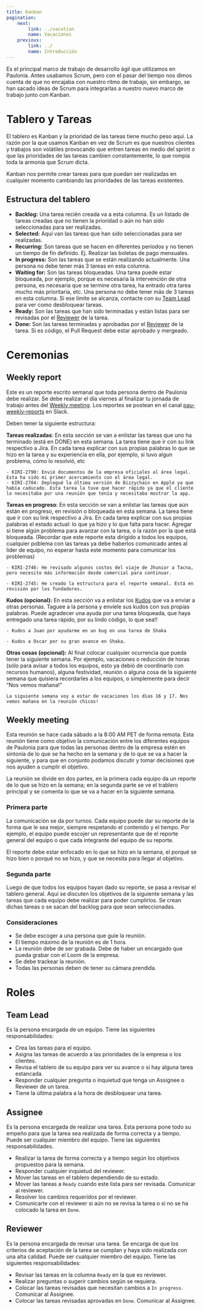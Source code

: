 ```yaml
---
title: Kanban
pagination:
    next:
        link: ../vacation
        name: Vacaciones
    previous:
        link: ../
        name: Introducción
---
```


Es el principal marco de trabajo de desarrollo ágil que utilizamos en Paulonia. Antes usabamos Scrum, pero con el pasar del tiempo nos dimos cuenta de que no encajaba con nuestro ritmo de trabajo, sin embargo, se han sacado ideas de Scrum para integrarlas a nuestro nuevo marco de trabajo junto con Kanban.

# Tablero y Tareas

El tablero es Kanban y la prioridad de las tareas tiene mucho peso aquí. La razón por la que usamos Kanban en vez de Scrum es que nuestros clientes y trabajos son volátiles provocando que entren tareas en medio del sprint o que las prioridades de las tareas cambien constantemente, lo que rompía toda la armonía que Scrum dicta.

Kanban nos permite crear tareas para que puedan ser realizadas en cualquier momento cambiando las prioridades de las tareas existentes.

## Estructura del tablero

- **Backlog:** Una tarea recién creada va a esta columna. Es un listado de tareas creadas que no tienen la prioridad o aún no han sido seleccionadas para ser realizadas.
- **Selected:** Aquí van las tareas que han sido seleccionadas para ser realizadas.
- **Recurring:** Son tareas que se hacen en diferentes periodos y no tienen un tiempo de fin definido. Ej. Realizar las boletas de pago mensuales.
- **In progress:** Son las tareas que se están realizando actualmente. Una persona no debe tener más 3 tareas en esta columna.
- **Waiting for:** Son las tareas bloqueadas. Una tarea puede estar bloqueada, por ejemplo, porque es necesaria la intervención de otra persona, es necesaria que se termine otra tarea, ha entrado otra tarea mucho más prioritaria, etc. Una persona no debe tener más de 3 tareas en esta columna. Si ese límite se alcanza, contacte con su [Team Lead](#team-lead) para ver como desbloquear tareas.
- **Ready:** Son las tareas que han sido terminadas y están listas para ser revisadas por el [Reviewer](#reviewer) de la tarea.
- **Done:** Son las tareas terminadas y aprobadas por el [Reviewer](#reviewer) de la tarea. Si es código, el Pull Request debe estar aprobado y mergeado.

# Ceremonias

## Weekly report

Este es un reporte escrito semanal que toda persona dentro de Paulonia debe realizar. Se debe realizar el día viernes al finalizar tu jornada de trabajo antes del [Weekly meeting](weekly-meeting). Los reportes se postean en el canal [pau-weekly-reports](https://paulonia.slack.com/archives/C04Q85ARNKW) en Slack.

Deben tener la siguiente estructura:

**Tareas realizadas**: En esta sección se van a enlistar las tareas que uno ha terminado (está en DONE) en esta semana. La tarea tiene que ir con su link respectivo a Jira. En cada tarea explicar con sus propias palabras lo que se hizo en la tarea y su experiencia en ella, por ejemplo, si tuvo algun problema, cómo lo resolvió, etc

```
- KIRI-2790: Envié documentos de la empresa oficiales al área legal. Esta ha sido mi primer acercamiento con el área legal.
- KIRI-2784: Deplegué la última versión de Bizzychain en Apple ya que había caducado. Esta tarea la tuve que hacer rápido ya que el cliente lo necesitaba por una reunión que tenía y necesitaba mostrar la app.
```

**Tareas en progreso**: En esta sección se van a enlistar las tareas que aún están en progreso, en revisión o bloqueada en esta semana. La tarea tiene que ir con su link respectivo a Jira. En cada tarea explicar con sus propias palabras el estado actual: lo que ya hizo y lo que falta para hacer. Agregar si tiene algún problema para avanzar con la tarea, o la razón por la que está bloqueada.
(Recordar que este reporte esta dirigido a todos los equipos, cualquier poblema con las tareas ya debe haberlos comunicado antes al lider de equipo, no esperar hasta este momento para comunicar los problemas)

```
- KIRI-2746: He revisado algunos costos del viaje de Jhunior a Tacna, pero necesito más información desde comercial para continuar.

- KIRI-2745: He creado la estructura para el reporte semanal. Está en revisión por los fundadores.
```

**Kudos (opcional):** En esta sección va a enlistar los [Kudos](https://www.collinsdictionary.com/es/diccionario/ingles/kudos) que va a enviar a otras personas. Taguee a la persona y envíele sus kudos con sus propias palabras. Puede agradecer una ayuda por una tarea bloqueada, que haya entregado una tarea rápido, por su lindo código, lo que sea!!

```
- Kudos a Juan por ayudarme en un bug en una tarea de Shaka

- Kudos a Oscar por su gran avance en Shaka.
```

**Otras cosas (opcional):** Al final colocar cualquier ocurrencia que pueda tener la siguiente semana. Por ejemplo, vacaciones o reducción de horas (sólo para avisar a todos los equipos, esto ya debió de coordinarlo con recursos humanos), alguna festividad, reunión o alguna cosa de la siguiente semana que quisiera recordarles a los equipos, o simplemente para decir “Nos vemos mañana!”

```
La siguiente semana voy a estar de vacaciones los dias 16 y 17. Nos vemos mañana en la reunión chicos!
```

## Weekly meeting

Esta reunión se hace cada sábado a la 8:00 AM PET de forma remota. Esta reunión tiene como objetivo la comunicación entre los diferentes equipos de Paulonia para que todas las personas dentro de la empresa estén en sintonía de lo que se ha hecho en la semana y de lo que se va a hacer la siguiente, y para que en conjunto podamos discutir y tomar decisiones que nos ayuden a cumplir el objetivo.

La reunión se divide en dos partes, en la primera cada equipo da un reporte de lo que se hizo en la semana; en la segunda parte se ve el trablero principal y se comenta lo que se va a hacer en la siguiente semana.

### Primera parte

La comunicación se da por turnos. Cada equipo puede dar su reporte de la forma que le sea mejor, siempre respetando el contenido y el tiempo. Por ejemplo, el equipo puede escojer un representante que de el reporte general del equipo o que cada integrante del equipo de su reporte.

El reporte debe estar enfocado en lo que se hizo en la semana, el porqué se hizo bien o porqué no se hizo, y que se necesita para llegar al objetivo.

### Segunda parte

Luego de que todos los equipos hayan dado su reporte, se pasa a revisar el tablero general. Aquí se discuten los objetivos de la siguiente semana y las tareas que cada equipo debe realizar para poder cumplirlos. Se crean dichas tareas o se sacan del backlog para que sean seleccionadas.


### Consideraciones

- Se debe escoger a una persona que guie la reunión.
- El tiempo máximo de la reunión es de 1 hora.
- La reunión debe de ser grabada. Debe de haber un encargado que pueda grabar con el Loom de la empresa.
- Se debe trackear la reunión.
- Todas las personas deben de tener su cámara prendida.


# Roles
## Team Lead

Es la persona encargada de un equipo. Tiene las siguientes responsabilidades:

- Crea las tareas para el equipo.
- Asigna las tareas de acuerdo a las prioridades de la empresa o los clientes.
- Revisa el tablero de su equipo para ver su avance o si hay alguna tarea estancada.
- Responder cualquier pregunta o inquietud que tenga un Assignee o Reviewer de un tarea.
- Tiene la última palabra a la hora de desbloquear una tarea.

## Assignee

Es la persona encargada de realizar una tarea. Esta persona pone todo su empeño para que la tarea sea realizada de forma correcta y a tiempo. Puede ser cualquier miembro del equipo. Tiene las siguientes responsabilidades.

- Realizar la tarea de forma correcta y a tiempo según los objetivos propuestos para la semana.
- Responder cualquier inquietud del reviewer.
- Mover las tareas en el tablero dependiendo de su estado.
- Mover las tareas a `Ready` cuando este lista para ser revisada. Comunicar al reviewer.
- Resolver los cambios requeridos por el reviewer.
- Comunicarte con el reviewer si aún no se revisa la tarea o si no se ha colocado la tarea en `Done`.

## Reviewer

Es la persona encargada de revisar una tarea. Se encarga de que los criterios de aceptación de la tarea se cumplan y haya sido realizada con una alta calidad. Puede ser cualquier miembro del equipo. Tiene las siguientes responsabilidades:

- Revisar las tareas en la columna `Ready` en la que es reviewer.
- Realizar preguntas o sugerir cambios según se requiera.
- Colocar las tareas revisadas que necesitan cambios a `In progress`. Comunicar al Assignee.
- Colocar las tareas revisadas aprovadas en `Done`. Comunicar al Assignee.

